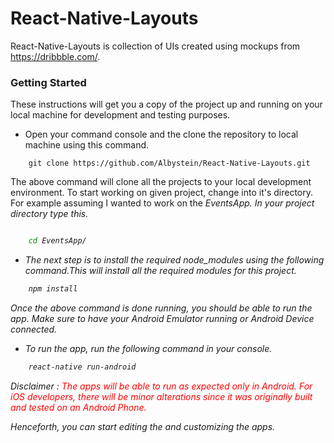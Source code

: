 # React-Native-Layouts

React-Native-Layouts is collection of UIs created using mockups from <a>https://dribbble.com/.


### Getting Started


These instructions will get you a copy of the project up and running on your local machine for development and testing purposes.

* Open your command console and the clone  the repository to local machine using this command.

```
    git clone https://github.com/Albystein/React-Native-Layouts.git

```

The above command will clone all the projects to your local development environment. To start working on given project, change into it's directory. For example assuming I wanted to work on the <i>EventsApp. In your project directory type this.

```bash

    cd EventsApp/

```


- The next step is to install the required *node_modules* using the following command.This will install all the required modules for this project.


```bash
    npm install
```

Once the above command is done running, you should be able to run the app. Make sure to have your Android Emulator running or Android Device connected.

* To run the app, run the following command in your console.

```bash
    react-native run-android
```


*Disclaimer* : <span style="color:red"> The apps will be able to run as expected only in Android. For iOS developers, there will be minor alterations since it was originally built and tested on an Android Phone. 


Henceforth, you can start editing the and customizing the apps.